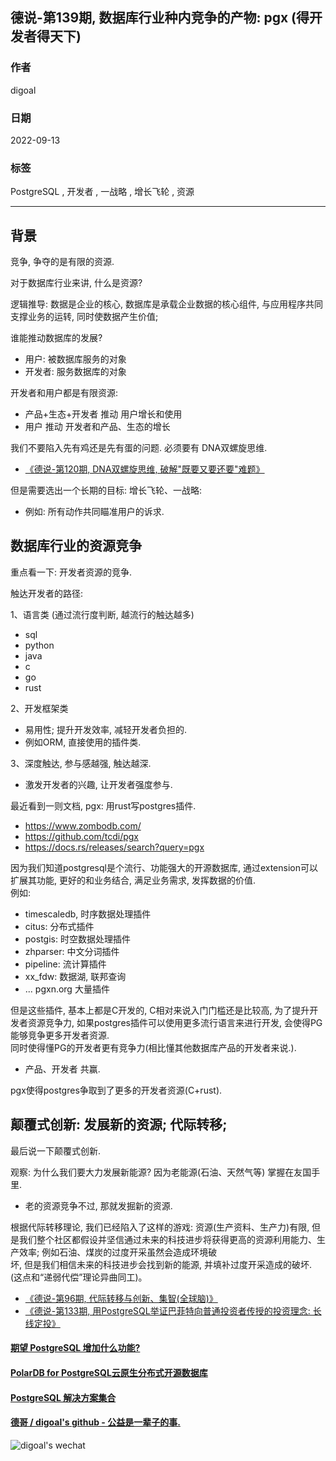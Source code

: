 ## 德说-第139期, 数据库行业种内竞争的产物: pgx (得开发者得天下)     
                                        
### 作者                                        
digoal                           
                                        
### 日期                                        
2022-09-13                                        
                                        
### 标签                                        
PostgreSQL , 开发者 , 一战略 , 增长飞轮 , 资源            
                            
----                                        
                                        
## 背景     
竞争, 争夺的是有限的资源.    
  
对于数据库行业来讲, 什么是资源?    
  
逻辑推导: 数据是企业的核心, 数据库是承载企业数据的核心组件, 与应用程序共同支撑业务的运转, 同时使数据产生价值;   
  
谁能推动数据库的发展?  
- 用户: 被数据库服务的对象  
- 开发者: 服务数据库的对象  
  
开发者和用户都是有限资源:   
- 产品+生态+开发者 推动 用户增长和使用   
- 用户 推动 开发者和产品、生态的增长   
  
我们不要陷入先有鸡还是先有蛋的问题. 必须要有 DNA双螺旋思维.   
- [《德说-第120期, DNA双螺旋思维, 破解"既要又要还要"难题》](../202207/20220727_02.md)    
  
但是需要选出一个长期的目标: 增长飞轮、一战略:  
- 例如: 所有动作共同瞄准用户的诉求.    
  
## 数据库行业的资源竞争  
重点看一下: 开发者资源的竞争.    
  
触达开发者的路径:   
  
1、语言类 (通过流行度判断, 越流行的触达越多)  
- sql  
- python  
- java  
- c  
- go  
- rust   
  
2、开发框架类  
- 易用性; 提升开发效率, 减轻开发者负担的.  
- 例如ORM, 直接使用的插件类.   
  
3、深度触达, 参与感越强, 触达越深.  
- 激发开发者的兴趣, 让开发者强度参与.   
  
最近看到一则文档, pgx: 用rust写postgres插件.   
- https://www.zombodb.com/  
- https://github.com/tcdi/pgx  
- https://docs.rs/releases/search?query=pgx  
  
  
因为我们知道postgresql是个流行、功能强大的开源数据库, 通过extension可以扩展其功能, 更好的和业务结合, 满足业务需求, 发挥数据的价值.   
例如:  
- timescaledb, 时序数据处理插件  
- citus: 分布式插件  
- postgis: 时空数据处理插件  
- zhparser: 中文分词插件  
- pipeline: 流计算插件  
- xx_fdw: 数据湖, 联邦查询
- ...   pgxn.org  大量插件  
  
但是这些插件, 基本上都是C开发的, C相对来说入门门槛还是比较高, 为了提升开发者资源竞争力, 如果postgres插件可以使用更多流行语言来进行开发, 会使得PG能够竞争更多开发者资源.  
同时使得懂PG的开发者更有竞争力(相比懂其他数据库产品的开发者来说.).   
- 产品、开发者 共赢.    
  
pgx使得postgres争取到了更多的开发者资源(C+rust).    
  
  
## 颠覆式创新: 发展新的资源; 代际转移;   
最后说一下颠覆式创新.   
  
观察: 为什么我们要大力发展新能源? 因为老能源(石油、天然气等) 掌握在友国手里.    
- 老的资源竞争不过, 那就发掘新的资源.   
  
根据代际转移理论, 我们已经陷入了这样的游戏: 资源(生产资料、生产力)有限, 但是我们整个社区都假设并坚信通过未来的科技进步将获得更高的资源利用能力、生产效率; 例如石油、煤炭的过度开采虽然会造成环境破  
坏, 但是我们相信未来的科技进步会找到新的能源, 并填补过度开采造成的破坏. (这点和“递弱代偿”理论异曲同工)。   
  
- [《德说-第96期, 代际转移与创新、集智(全球脑)》](../202205/20220514_03.md)    
- [《德说-第133期, 用PostgreSQL举证巴菲特向普通投资者传授的投资理念: 长线定投》](../202209/20220906_03.md)    
  
  
  
#### [期望 PostgreSQL 增加什么功能?](https://github.com/digoal/blog/issues/76 "269ac3d1c492e938c0191101c7238216")
  
  
#### [PolarDB for PostgreSQL云原生分布式开源数据库](https://github.com/ApsaraDB/PolarDB-for-PostgreSQL "57258f76c37864c6e6d23383d05714ea")
  
  
#### [PostgreSQL 解决方案集合](https://yq.aliyun.com/topic/118 "40cff096e9ed7122c512b35d8561d9c8")
  
  
#### [德哥 / digoal's github - 公益是一辈子的事.](https://github.com/digoal/blog/blob/master/README.md "22709685feb7cab07d30f30387f0a9ae")
  
  
![digoal's wechat](../pic/digoal_weixin.jpg "f7ad92eeba24523fd47a6e1a0e691b59")
  
